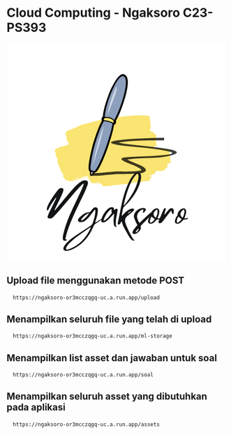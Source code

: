 # Cloud Computing - Ngaksoro C23-PS393

<p align="center">
  <img src="https://raw.githubusercontent.com/Ngaksoro/ML-things/main/Ngaksoro.png" alt="Ngaksoro" />
</p>



## Upload file menggunakan metode POST

```bash
  https://ngaksoro-or3mcczqgq-uc.a.run.app/upload
```
## Menampilkan seluruh file yang telah di upload

```bash
  https://ngaksoro-or3mcczqgq-uc.a.run.app/ml-storage
```
## Menampilkan list asset dan jawaban untuk soal

```bash
  https://ngaksoro-or3mcczqgq-uc.a.run.app/soal
```
## Menampilkan seluruh asset yang dibutuhkan pada aplikasi

```bash
  https://ngaksoro-or3mcczqgq-uc.a.run.app/assets
```
    
